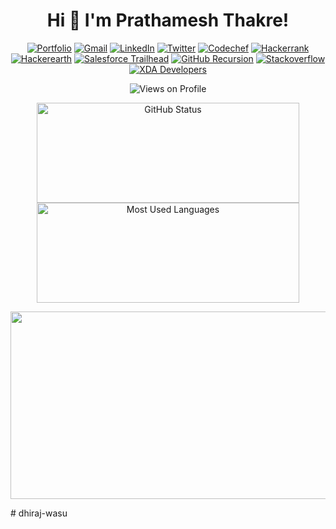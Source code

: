 <h1 align="center">Hi 👋 I'm Prathamesh Thakre!</h1>
<p align="center">
	<a href="https://tpmsh.github.io/"><img src="https://img.shields.io/badge/portfolio-E6007A?style=for-the-badge&logo=polkadot&logoColor=000" alt="Portfolio"></a>
	<a href="mailto:prathmesh613@gmail.com"><img src="https://img.shields.io/badge/Gmail-D14836?style=for-the-badge&logo=gmail&logoColor=white" alt="Gmail"></a>
	<a href="https://www.linkedin.com/in/tpmsh/"><img src="https://img.shields.io/badge/LinkedIn-0077B5?style=for-the-badge&logo=linkedin&logoColor=white" alt="LinkedIn"></a>
	<a href="https://twitter.com/tpmsh_"><img src="https://img.shields.io/badge/Twitter-1DA1F2?style=for-the-badge&logo=twitter&logoColor=white" alt="Twitter"></a>
	<a href="https://www.codechef.com/users/tpmsh"><img src="https://img.shields.io/badge/Codechef-%23B92B27.svg?&style=for-the-badge&logo=Codechef&logoColor=white" alt="Codechef"></a>
	<a href="https://www.hackerrank.com/tpmsh"><img src="https://img.shields.io/badge/-Hackerrank-2EC866?style=for-the-badge&logo=HackerRank&logoColor=white" alt="Hackerrank"></a>
	<a href="https://www.hackerearth.com/@tpmsh"><img src="https://img.shields.io/badge/HackerEarth-%232C3454.svg?&style=for-the-badge&logo=HackerEarth&logoColor=Blue" alt="Hackerearth"></a>
	<a href="https://trailblazer.me/id/tpmsh"><img src="https://img.shields.io/badge/Salesforce-00A1E0?style=for-the-badge&logo=Salesforce&logoColor=white" alt="Salesforce Trailhead"></a>
	<a href="https://github.com/tpmsh"><img src="https://img.shields.io/badge/GitHub-100000?style=for-the-badge&logo=github&logoColor=white" alt="GitHub Recursion"></a>
	<a href="https://stackoverflow.com/users/17860142/tpmsh"><img src="https://img.shields.io/badge/Stack_Overflow-FE7A16?style=for-the-badge&logo=stack-overflow&logoColor=white" alt="Stackoverflow"></a>
	<a href="https://forum.xda-developers.com/m/prathmesh613.6961670/"><img src="https://img.shields.io/badge/xda%20developers-2DAAE9?style=for-the-badge&logo=xda-developers&logoColor=white" alt="XDA Developers"></a>
	
</p>
	
<p align="center"> <img src="https://komarev.com/ghpvc/?username=tpmsh" alt="Views on Profile"> </p>
<p align="center">
<img width="420px" height="160px" src="https://github-readme-stats.vercel.app/api?username=tpmsh&count_private=true&show_icons=true&theme=radical" alt="GitHub Status">
<img width="420px" height="160px" src = "https://github-readme-stats.vercel.app/api/top-langs/?username=tpmsh&show_icons=true&layout=compact&theme=radical" alt="Most Used Languages">
</p>

<p align="center"> <img width="900px" height="300px" src="https://github-readme-streak-stats.herokuapp.com?user=tpmsh&theme=dark&hide_border=true"> </p>
# dhiraj-wasu
